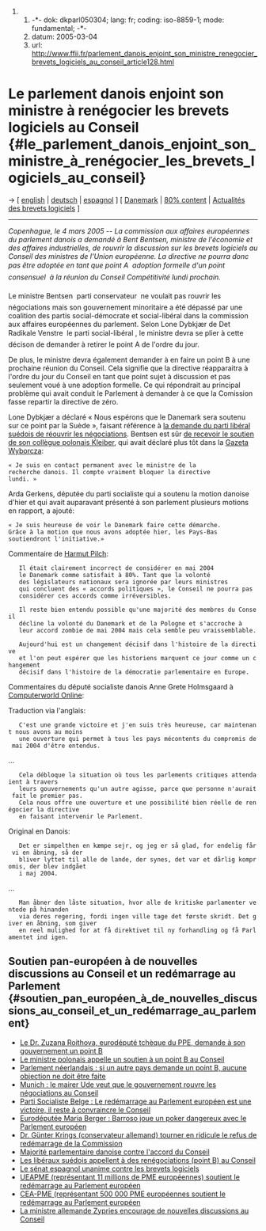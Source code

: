 1.  1.  -\*- dok: dkparl050304; lang: fr; coding: iso-8859-1; mode:
        fundamental; -\*-
    2.  datum: 2005-03-04
    3.  url:
        <http://www.ffii.fr/parlement_danois_enjoint_son_ministre_renegocier_brevets_logiciels_au_conseil_article128.html>

# Le parlement danois enjoint son ministre à renégocier les brevets logiciels au Conseil {#le_parlement_danois_enjoint_son_ministre_à_renégocier_les_brevets_logiciels_au_conseil}

-\> \[ [ english](Dkparl050304En "wikilink") \| [
deutsch](Dkparl050304De "wikilink") \| [
espagnol](Dkparl050304Es "wikilink") \] \[ [
Danemark](SwpatdkEn "wikilink") \| [ 80%
content](ConsDk040518En "wikilink") \| [ Actualités des brevets
logiciels](SwpatcninoFr "wikilink") \]

------------------------------------------------------------------------

*Copenhague, le 4 mars 2005 \-- La commission aux affaires européennes
du parlement danois a demandé à Bent Bentsen, ministre de l\'économie et
des affaires industrielles, de rouvrir la discussion sur les brevets
logiciels au Conseil des ministres de l\'Union européenne. La directive
ne pourra donc pas être adoptée en tant que point A  adoption formelle
d\'un point consensuel  à la réunion du Conseil Compétitivité lundi
prochain.*

Le ministre Bentsen  parti conservateur  ne voulait pas rouvrir les
négociations mais son gouvernement minoritaire a été dépassé par une
coalition des partis social-démocrate et social-libéral dans la
commission aux affaires européennes du parlement. Selon Lone Dybkjær de
Det Radikale Venstre  le parti social-libéral , le ministre devra se
plier à cette décison de demander à retirer le point A de l\'ordre du
jour.

De plus, le ministre devra également demander à en faire un point B à
une prochaine réunion du Conseil. Cela signifie que la directive
réapparaitra à l\'ordre du jour du Conseil en tant que point sujet à
discussion et pas seulement voué à une adoption formelle. Ce qui
répondrait au principal problème qui avait conduit le Parlement à
demander à ce que la Comission fasse repartir la directive de zéro.

Lone Dybkjær a déclaré « Nous espérons que le Danemark sera soutenu sur
ce point par la Suède », faisant référence à [ la demande du parti
libéral suédois de réouvrir les négociations](Selib0502En "wikilink").
Bentsen est sûr [ de recevoir le soutien de son collègue polonais
Kleiber](Kleiber050304En "wikilink"), qui avait déclaré plus tôt dans la
[Gazeta
Wyborcza](http://gospodarka.gazeta.pl/gospodarka/1,52981,2583315.html "wikilink"):

`« Je suis en contact permanent avec le ministre de la`\
`recherche danois. Il compte vraiment bloquer la directive`\
`lundi. »`

Arda Gerkens, députée du parti socialiste qui a soutenu la motion
danoise d\'hier et qui avait auparavant présenté à son parlement
plusieurs motions en rapport, a ajouté:

`« Je suis heureuse de voir le Danemark faire cette démarche.`\
`Grâce à la motion que nous avons adoptée hier, les Pays-Bas`\
`soutiendront l'initiative.»`

Commentaire de [ Harmut Pilch](HartmutPilchEn "wikilink"):

`   Il était clairement incorrect de considérer en mai 2004 `\
`   le Danemark comme satisfait à 80%. Tant que la volonté `\
`   des législateurs nationaux sera ignorée par leurs ministres `\
`   qui concluent des « accords politiques », le Conseil ne pourra pas`\
`   considérer ces accords comme irréversibles.`

`   Il reste bien entendu possible qu'une majorité des membres du Conseil `\
`   décline la volonté du Danemark et de la Pologne et s'accroche à `\
`   leur accord zombie de mai 2004 mais cela semble peu vraissemblable.`

`   Aujourd'hui est un changement décisif dans l'histoire de la directive`\
`   et l'on peut espérer que les historiens marquent ce jour comme un changement `\
`   décisif dans l'histoire de la démocratie parlementaire en Europe.`

Commentaires du député socialiste danois Anne Grete Holmsgaard à
[Computerworld
Online](http://www.computerworld.dk/Default.asp?Mode=2&ArticleID=27346 "wikilink"):

Traduction via l\'anglais:

`   C'est une grande victoire et j'en suis très heureuse, car maintenant nous avons au moins `\
`   une ouverture qui permet à tous les pays mécontents du compromis de mai 2004 d'être entendus.`

\...

`   Cela débloque la situation où tous les parlements critiques attendaient à travers`\
`   leurs gouvernements qu'un autre agisse, parce que personne n'aurait fait le premier pas.`\
`   Cela nous offre une ouverture et une possibilité bien réelle de renégocier la directive `\
`   en faisant intervenir le Parlement.`

Original en Danois:

`   Det er simpelthen en kæmpe sejr, og jeg er så glad, for endelig får vi en åbning, så der`\
`   bliver lyttet til alle de lande, der synes, det var et dårlig kompromis, der blev indgået`\
`   i maj 2004.`

\...

`   Man åbner den låste situation, hvor alle de kritiske parlamenter ventede på hinanden `\
`   via deres regering, fordi ingen ville tage det første skridt. Det giver en åbning, som giver`\
`   en reel mulighed for at få direktivet til ny forhandling og få Parlamentet ind igen.`

## Soutien pan-européen à de nouvelles discussions au Conseil et un redémarrage au Parlement {#soutien_pan_européen_à_de_nouvelles_discussions_au_conseil_et_un_redémarrage_au_parlement}

-   [ Le Dr. Zuzana Roithova, eurodéputé tchèque du PPE, demande à son
    gouvernement un point B](Roithova050304En "wikilink")
-   [ Le ministre polonais appelle un soutien à un point B au
    Conseil](Kleiber050304En "wikilink")
-   [Parlement néerlandais : si un autre pays demande un point B, aucune
    objection ne doit être
    faite](http://wiki.vrijschrift.nl/Motions050303 "wikilink")
-   [ Munich : le mairer Ude veut que le gouvernement rouvre les
    négociations au Conseil](Muenchen050303En "wikilink")
-   [Parti Socialiste Belge : Le redémarrage au Parlement européen est
    une victoire, il reste à convraincre le
    Conseil](http://www.ps.be/index.cfm?R_ID=1010&Content_ID=8982672 "wikilink")
-   [Eurodéputée Maria Berger : Barroso joue un poker dangereux avec le
    Parlement
    européen](http://www.spe.at/berger/3/a.html#pm19 "wikilink")
-   [Dr. Günter Krings (conservateur allemand) tourner en ridicule le
    refus de redémarrage de la
    Commission](http://www.nosoftwarepatents.com/phpBB2/viewtopic.php?t=414 "wikilink")
-   [ Majorité parlementaire danoise contre l\'accord du
    Conseil](Adelskov050224En "wikilink")
-   [ Les libéraux suédois appellent à des renégociations (point B) au
    Conseil](Selib0502En "wikilink")
-   [ Le sénat espagnol unanime contre les brevets
    logiciels](Senado050208En "wikilink")
-   [UEAPME (représentant 11 millions de PME européennes) soutient le
    redémarrage au Parlement
    européen](http://www.eubusiness.com/press/ueapme.2005-02-08 "wikilink")
-   [ CEA-PME (représentant 500 000 PME européennes soutient le
    redémarrage au Parlement européen](Ceapme050201En "wikilink")
-   [ La ministre allemande Zypries encourage de nouvelles discussions
    au Conseil](Zypries041221En "wikilink")
